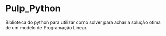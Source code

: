 # Pulp_Python
Biblioteca do python para utilizar como solver para achar a solução otima de um modelo de Programação Linear.
